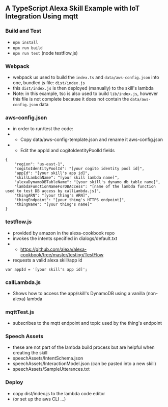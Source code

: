 ## A TypeScript Alexa Skill Example with IoT Integration Using mqtt

### Build and Test
- `npm install`
- `npm run build`
- `npm run test` (node testflow.js)

### Webpack
- webpack us used to build the `index.ts` and `data/aws-config.json` into one, bundled js file: `dist/index.js`
- this `dist/index.js` is then deployed (manually) to the skill's lambda
- Note: in this example, tsc is also used to build `lib/index.js`, however this file is not complete because it does not contain the `data/aws-config.json` data

### aws-config.json
- in order to run/test the code:
- - Copy data/aws-config-template.json and rename it aws-config.json
- - Edit the appId and cogitoIdentityPoolId fields
```
{
    "region": "us-east-1",
    "cogitoIdentityPoolId": "[your cogito identity pool id]",
    "appId": "[your skill's app id]",
    "skillLambdaName": "[your skill lambda name]",
    "alexaDynamoDBTableName": "[your skill's dynamo db table name]",
    "lambdaFunctionNameForDBAccess": "[name of the lambda function used to test DB access by callLambda.js]",
    "thingARN": "[your thing's ARN]",
    "thingEndpoint": "[your thing's HTTPS endpoint]",
    "thingName": "[your thing's name]"
}
```

### testflow.js
- provided by amazon in the alexa-cookbook repo
- invokes the intents specified in dialogs/default.txt
- - https://github.com/alexa/alexa-cookbook/tree/master/testing/TestFlow
- requests a valid alexa skill/app id
```
var appId = '[your skill's app id]';
```

### callLambda.js
- Shows how to access the app/skill's DynamoDB using a vanilla (non-alexa) lambda

### mqttTest.js
- subscribes to the mqtt endpoint and topic used by the thing's endpoint

### Speech Assets
- these are not part of the lambda build process but are helpful when creating the skill
- speechAssets/IntentSchema.json
- speechAssets/InteractionModel.json (can be pasted into a new skill)
- speechAssets/SampleUtterances.txt

### Deploy
- copy dist/index.js to the lambda code editor
- (or set up the aws CLI ...)
